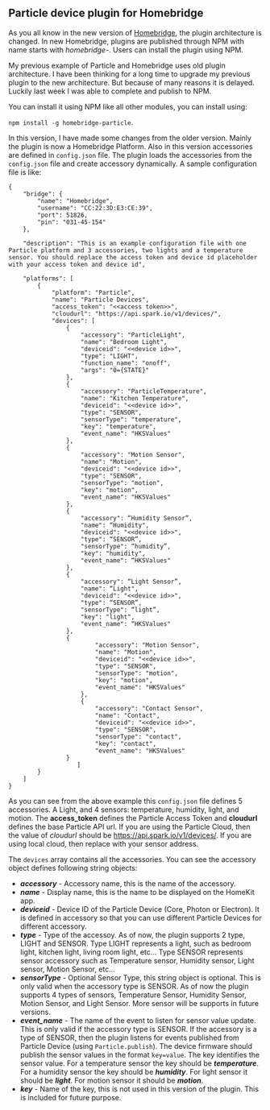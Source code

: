 **Particle device plugin for Homebridge**
-------------------------------------

As you all know in the new version of [Homebridge](https://github.com/nfarina/homebridge), the plugin architecture is changed. In new Homebridge, plugins are published through NPM with name starts with *homebridge-*. Users can install the plugin using NPM.

My previous example of Particle and Homebridge uses old plugin architecture. I have been thinking for a long time to upgrade my previous plugin to the new architecture. But because of many reasons it is delayed. Luckily last week I was able to complete and publish to NPM.

You can install it using NPM like all other modules, you can install using:

`npm install -g homebridge-particle`.

In this version, I have made some changes from the older version. Mainly the plugin is now a Homebridge Platform. Also in this version accessories are defined in `config.json` file. The plugin loads the accessories from the `config.json` file and create accessory dynamically. A sample configuration file is like:

    {
        "bridge": {
            "name": "Homebridge",
            "username": "CC:22:3D:E3:CE:39",
            "port": 51826,
            "pin": "031-45-154"
        },
        
        "description": "This is an example configuration file with one Particle platform and 3 accessories, two lights and a temperature sensor. You should replace the access token and device id placeholder with your access token and device id",
    
        "platforms": [
            {
                "platform": "Particle",
                "name": "Particle Devices",
    			"access_token": "<<access token>>",
    			"cloudurl": "https://api.spark.io/v1/devices/",
    			"devices": [
				    {
					    "accessory": "ParticleLight",
					    "name": "Bedroom Light",
				        "deviceid": "<<device id>>",
					    "type": "LIGHT",
					    "function_name": "onoff",
					    "args": "0={STATE}"
				    },
				    {
					    "accessory": "ParticleTemperature",
					    "name": "Kitchen Temperature",
					    "deviceid": "<<device id>>",
					    "type": "SENSOR",
					    "sensorType": "temperature",
					    "key": "temperature",
					    "event_name": "HKSValues"
				    },
				    {
					    "accessory": "Motion Sensor",
					    "name": "Motion",
					    "deviceid": "<<device id>>",
					    "type": "SENSOR",
					    "sensorType": "motion",
					    "key": "motion",
					    "event_name": "HKSValues"
				    },
				    {
					    "accessory": “Humidity Sensor”,
					    "name": “Humidity",
					    "deviceid": "<<device id>>",
					    "type": “SENSOR”,
					    "sensorType": “humidity”,
					    "key": "humidity",
					    "event_name": “HKSValues"
				    },
				    {
					    "accessory": “Light Sensor”,
					    "name": “Light",
					    "deviceid": "<<device id>>",
					    "type": “SENSOR”,
					    "sensorType": “light”,
					    "key": "light",
					    "event_name": “HKSValues"
				    },
				    {
				            "accessory": "Motion Sensor",
				            "name": "Motion",
				            "deviceid": "<<device id>>",
				            "type": "SENSOR",
				            "sensorType": "motion",
				            "key": "motion",
				            "event_name": "HKSValues"
			            },
			            {
				            "accessory": "Contact Sensor",
				            "name": "Contact",
				            "deviceid": "<<device id>>",
				            "type": "SENSOR",
				            "sensorType": "contact",
				            "key": "contact",
				            "event_name": "HKSValues"
				    }
    				   ]
            }
        ]
    }

As you can see from the above example this `config.json` file defines 5 accessories. A Light, and 4 sensors: temperature, humidity, light, and motion. The **access_token** defines the Particle Access Token and **cloudurl** defines the base Particle API url. If you are using the Particle Cloud, then the value of *cloudurl* should be https://api.spark.io/v1/devices/. If you are using local cloud, then replace with your sensor address. 

The `devices` array contains all the accessories. You can see the accessory object defines following string objects:

 - ***accessory*** - Accessory name, this is the name of the accessory.
 - ***name*** - Display name, this is the name to be displayed on the HomeKit app.
 - ***deviceid*** - Device ID of the Particle Device (Core, Photon or Electron). It is defined in accessory so that you can use different Particle Devices for different accessory.
 - ***type*** - Type of the accessoy. As of now, the plugin supports 2 type, LIGHT and SENSOR. Type LIGHT represents a light, such as bedroom light, kitchen light, living room light, etc... Type SENSOR represents sensor accessory such as Temperature sensor, Humidity sensor, Light sensor, Motion Sensor, etc...
 - ***sensorType*** - Optional Sensor Type, this string object is optional. This is only valid when the accessory type is SENSOR. As of now the plugin supports 4 types of sensors, Temperature Sensor, Humidity Sensor, Motion Sensor, and Light Sensor. More sensor will be supports in future versions.
 - ***event_name*** - The name of the event to listen for sensor value update. This is only valid if the accessory type is SENSOR. If the accessory is a type of SENSOR, then the plugin listens for events published from Particle  Device (using `Particle.publish`). The device firmware should publish the sensor values in the format `key=value`. The key identifies the sensor value. For a temperature sensor the key should be ***temperature***. For a humidity sensor the key should be ***humidity***. For light sensor it should be ***light***. For motion sensor it should be ***motion***.
 - ***key*** - Name of the key, this is not used in this version of the plugin. This is included for future purpose.

